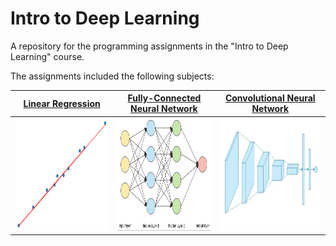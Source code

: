 # Intro to Deep Learning

A repository for the programming assignments in the "Intro to Deep Learning" course.

The assignments included the following subjects:

[Linear Regression](linear_regression) | [Fully-Connected Neural Network](nn) | [Convolutional Neural Network](cnn)
:---: | :---: | :---:
[<img src="linear_regression/linreg.png"  width="300" height="180" />](linear_regression) | [<img src="nn/nn.png"  width="300" height="180" />](nn) | [<img src="cnn/cnn.png"  width="300" height="180" />](cnn)